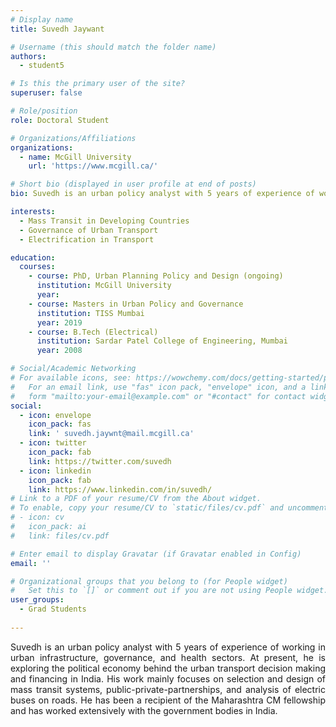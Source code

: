 ```yaml
---
# Display name
title: Suvedh Jaywant

# Username (this should match the folder name)
authors:
  - student5

# Is this the primary user of the site?
superuser: false

# Role/position
role: Doctoral Student

# Organizations/Affiliations
organizations:
  - name: McGill University
    url: 'https://www.mcgill.ca/'

# Short bio (displayed in user profile at end of posts)
bio: Suvedh is an urban policy analyst with 5 years of experience of working in urban infrastructure, governance, and health sectors.

interests:
  - Mass Transit in Developing Countries
  - Governance of Urban Transport
  - Electrification in Transport

education:
  courses:
    - course: PhD, Urban Planning Policy and Design (ongoing)
      institution: McGill University
      year: 
    - course: Masters in Urban Policy and Governance
      institution: TISS Mumbai
      year: 2019
    - course: B.Tech (Electrical)
      institution: Sardar Patel College of Engineering, Mumbai
      year: 2008

# Social/Academic Networking
# For available icons, see: https://wowchemy.com/docs/getting-started/page-builder/#icons
#   For an email link, use "fas" icon pack, "envelope" icon, and a link in the
#   form "mailto:your-email@example.com" or "#contact" for contact widget.
social:
  - icon: envelope
    icon_pack: fas
    link: ' suvedh.jaywnt@mail.mcgill.ca'
  - icon: twitter
    icon_pack: fab
    link: https://twitter.com/suvedh
  - icon: linkedin
    icon_pack: fab
    link: https://www.linkedin.com/in/suvedh/
# Link to a PDF of your resume/CV from the About widget.
# To enable, copy your resume/CV to `static/files/cv.pdf` and uncomment the lines below.
# - icon: cv
#   icon_pack: ai
#   link: files/cv.pdf

# Enter email to display Gravatar (if Gravatar enabled in Config)
email: ''

# Organizational groups that you belong to (for People widget)
#   Set this to `[]` or comment out if you are not using People widget.
user_groups:
  - Grad Students
 
---
```


<p align="justify">Suvedh is an urban policy analyst with 5 years of experience of working in urban infrastructure, governance, and health sectors. At present, he is exploring the political economy behind the urban transport decision making and financing in India. His work mainly focuses on selection and design of mass transit systems, public-private-partnerships, and analysis of electric buses on roads. He has been a recipient of the Maharashtra CM fellowship and has worked extensively with the government bodies in India.</p>